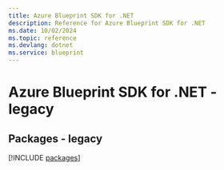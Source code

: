 ```yaml
---
title: Azure Blueprint SDK for .NET
description: Reference for Azure Blueprint SDK for .NET
ms.date: 10/02/2024
ms.topic: reference
ms.devlang: dotnet
ms.service: blueprint
---
```

# Azure Blueprint SDK for .NET - legacy
## Packages - legacy
[!INCLUDE [packages](blueprint-index.md)]